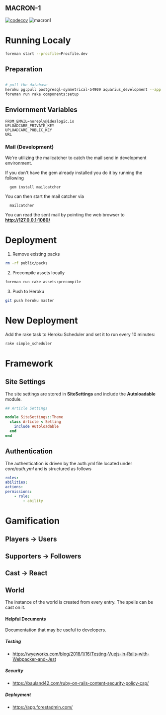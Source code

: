 MACRON-1
--------
[![codecov](https://codecov.io/gh/leouofa/aquarius/branch/master/graph/badge.svg?token=SpfdxrArOG)](https://codecov.io/gh/leouofa/aquarius)
![macron1](https://classicanimemuseum.files.wordpress.com/2018/03/goshogun_hd.jpg) 

# Running Localy
```bash
foreman start --procfile=Procfile.dev
```

## Preparation
```bash

# pull the database
heroku pg:pull postgresql-symmetrical-54909 aquarius_development --app demo-idealogic-io-305
foreman run rake components:setup
```

## Enviornment Variables
```
FROM_EMAIL=noreply@idealogic.io
UPLOADCARE_PRIVATE_KEY
UPLOADCARE_PUBLIC_KEY
URL
```

### Mail (Development)
We're utilizing the mailcatcher to catch the mail send in development environment.

If you don't have the gem already installed you do it by running the following
```
  gem install mailcatcher
```
  
You can then start the mail catcher via
```
  mailcatcher
```

You can read the sent mail by pointing the  web browser to  **http://127.0.0.1:1080/**

# Deployment
1. Remove existing packs
```bash
rm -rf public/packs
```

2. Precompile assets locally
```bash
foreman run rake assets:precompile
```

3. Push to Heroku
```bash
git push heroku master
```

# New Deployment
Add the rake task to Heroku Scheduler and set it to run every 10 minutes:
```bash
rake simple_scheduler
```

# Framework

## Site Settings
The site settings are stored in __SiteSettings__ and include the __Autoloadable__ module.
``` ruby
## Article Settings

module SiteSettings::Theme
  class Article < Setting
    include Autoloadable
  end
end

```

## Authentication
The authentication is driven by the auth.yml file located under _core/auth.yml_ and is structured as follows
```yml
roles:
abilities:
actions:
permissions:
    - role:
        - ability
```

# Gamification

## Players -> Users
## Supporters -> Followers
## Cast -> React

## World
The instance of the world is created from every entry. The spells can be cast on it.

#### Helpful Documents
Documentation that may be useful to developers.

##### Testing
- https://wyeworks.com/blog/2018/1/16/Testing-Vuejs-in-Rails-with-Webpacker-and-Jest

##### Security
- https://bauland42.com/ruby-on-rails-content-security-policy-csp/

##### Deployment
- https://app.forestadmin.com/
